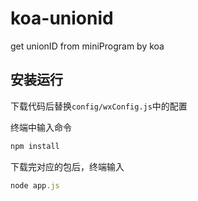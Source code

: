 # koa-unionid
get unionID from miniProgram  by koa


## 安装运行
下载代码后替换`config/wxConfig.js`中的配置

终端中输入命令
```js
npm install
```
下载完对应的包后，终端输入
```js
node app.js
```

